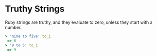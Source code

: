 # Truthy Strings

Ruby strings are truthy, and they evaluate to zero, unless they start with a number.

```ruby
> 'nine to five'.to_i
 => 0
> '9 to 5'.to_i
 => 9
```
